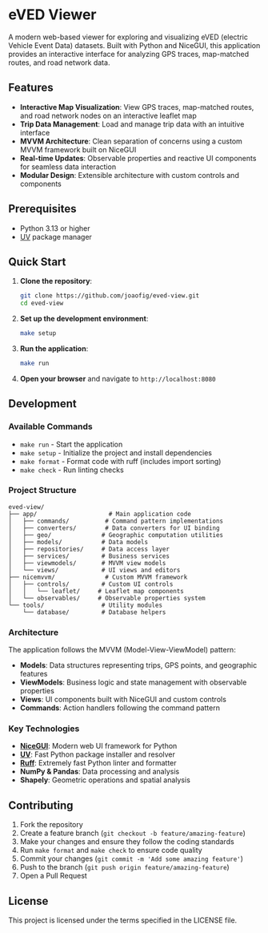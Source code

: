 # eVED Viewer

A modern web-based viewer for exploring and visualizing eVED (electric Vehicle Event Data) datasets. Built with Python and NiceGUI, this application provides an interactive interface for analyzing GPS traces, map-matched routes, and road network data.

## Features

- **Interactive Map Visualization**: View GPS traces, map-matched routes, and road network nodes on an interactive leaflet map
- **Trip Data Management**: Load and manage trip data with an intuitive interface
- **MVVM Architecture**: Clean separation of concerns using a custom MVVM framework built on NiceGUI
- **Real-time Updates**: Observable properties and reactive UI components for seamless data interaction
- **Modular Design**: Extensible architecture with custom controls and components

## Prerequisites

- Python 3.13 or higher
- [UV](https://docs.astral.sh/uv/) package manager

## Quick Start

1. **Clone the repository**:
   ```bash
   git clone https://github.com/joaofig/eved-view.git
   cd eved-view
   ```

2. **Set up the development environment**:
   ```bash
   make setup
   ```

3. **Run the application**:
   ```bash
   make run
   ```

4. **Open your browser** and navigate to `http://localhost:8080`

## Development

### Available Commands

- `make run` - Start the application
- `make setup` - Initialize the project and install dependencies
- `make format` - Format code with ruff (includes import sorting)
- `make check` - Run linting checks

### Project Structure

```
eved-view/
├── app/                    # Main application code
│   ├── commands/          # Command pattern implementations
│   ├── converters/        # Data converters for UI binding
│   ├── geo/              # Geographic computation utilities
│   ├── models/           # Data models
│   ├── repositories/     # Data access layer
│   ├── services/         # Business services
│   ├── viewmodels/       # MVVM view models
│   └── views/            # UI views and editors
├── nicemvvm/              # Custom MVVM framework
│   ├── controls/         # Custom UI controls
│   │   └── leaflet/     # Leaflet map components
│   └── observables/     # Observable properties system
└── tools/                # Utility modules
    └── database/         # Database helpers
```

### Architecture

The application follows the MVVM (Model-View-ViewModel) pattern:

- **Models**: Data structures representing trips, GPS points, and geographic features
- **ViewModels**: Business logic and state management with observable properties
- **Views**: UI components built with NiceGUI and custom controls
- **Commands**: Action handlers following the command pattern

### Key Technologies

- **[NiceGUI](https://nicegui.io/)**: Modern web UI framework for Python
- **[UV](https://docs.astral.sh/uv/)**: Fast Python package installer and resolver
- **[Ruff](https://docs.astral.sh/ruff/)**: Extremely fast Python linter and formatter
- **NumPy & Pandas**: Data processing and analysis
- **Shapely**: Geometric operations and spatial analysis

## Contributing

1. Fork the repository
2. Create a feature branch (`git checkout -b feature/amazing-feature`)
3. Make your changes and ensure they follow the coding standards
4. Run `make format` and `make check` to ensure code quality
5. Commit your changes (`git commit -m 'Add some amazing feature'`)
6. Push to the branch (`git push origin feature/amazing-feature`)
7. Open a Pull Request

## License

This project is licensed under the terms specified in the LICENSE file.
